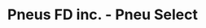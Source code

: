 ---
title: "Pneus FD inc. - Pneu Select"
url: /riviere-du-loup/pneus-fd-inc-pneu-select/
shop: tyres
---